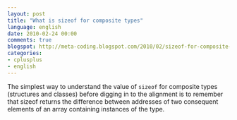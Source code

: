 ```yaml
---
layout: post
title: "What is sizeof for composite types"
language: english
date: 2010-02-24 00:00
comments: true
blogspot: http://meta-coding.blogspot.com/2010/02/sizeof-for-composite-types.html
categories: 
- cplusplus
- english
---
```

The simplest way to understand the value of `sizeof` for composite types (structures and classes) before digging in to the alignment is to remember that sizeof returns the difference between addresses of two consequent elements of an array containing instances of the type.
